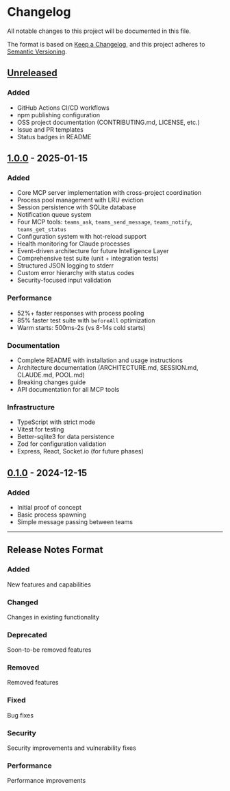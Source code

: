 # Changelog

All notable changes to this project will be documented in this file.

The format is based on [Keep a Changelog](https://keepachangelog.com/en/1.0.0/),
and this project adheres to [Semantic Versioning](https://semver.org/spec/v2.0.0.html).

## [Unreleased]

### Added
- GitHub Actions CI/CD workflows
- npm publishing configuration
- OSS project documentation (CONTRIBUTING.md, LICENSE, etc.)
- Issue and PR templates
- Status badges in README

## [1.0.0] - 2025-01-15

### Added
- Core MCP server implementation with cross-project coordination
- Process pool management with LRU eviction
- Session persistence with SQLite database
- Notification queue system
- Four MCP tools: `teams_ask`, `teams_send_message`, `teams_notify`, `teams_get_status`
- Configuration system with hot-reload support
- Health monitoring for Claude processes
- Event-driven architecture for future Intelligence Layer
- Comprehensive test suite (unit + integration tests)
- Structured JSON logging to stderr
- Custom error hierarchy with status codes
- Security-focused input validation

### Performance
- 52%+ faster responses with process pooling
- 85% faster test suite with `beforeAll` optimization
- Warm starts: 500ms-2s (vs 8-14s cold starts)

### Documentation
- Complete README with installation and usage instructions
- Architecture documentation (ARCHITECTURE.md, SESSION.md, CLAUDE.md, POOL.md)
- Breaking changes guide
- API documentation for all MCP tools

### Infrastructure
- TypeScript with strict mode
- Vitest for testing
- Better-sqlite3 for data persistence
- Zod for configuration validation
- Express, React, Socket.io (for future phases)

## [0.1.0] - 2024-12-15

### Added
- Initial proof of concept
- Basic process spawning
- Simple message passing between teams

---

## Release Notes Format

### Added
New features and capabilities

### Changed
Changes in existing functionality

### Deprecated
Soon-to-be removed features

### Removed
Removed features

### Fixed
Bug fixes

### Security
Security improvements and vulnerability fixes

### Performance
Performance improvements

[Unreleased]: https://github.com/jenova-marie/iris-mcp/compare/v1.0.0...HEAD
[1.0.0]: https://github.com/jenova-marie/iris-mcp/releases/tag/v1.0.0
[0.1.0]: https://github.com/jenova-marie/iris-mcp/releases/tag/v0.1.0
